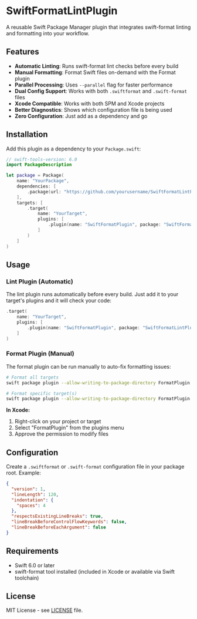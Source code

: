# SwiftFormatLintPlugin

A reusable Swift Package Manager plugin that integrates swift-format linting and formatting into your workflow.

## Features

- **Automatic Linting**: Runs swift-format lint checks before every build
- **Manual Formatting**: Format Swift files on-demand with the Format plugin
- **Parallel Processing**: Uses `--parallel` flag for faster performance
- **Dual Config Support**: Works with both `.swiftformat` and `.swift-format` files
- **Xcode Compatible**: Works with both SPM and Xcode projects
- **Better Diagnostics**: Shows which configuration file is being used
- **Zero Configuration**: Just add as a dependency and go

## Installation

Add this plugin as a dependency to your `Package.swift`:

```swift
// swift-tools-version: 6.0
import PackageDescription

let package = Package(
    name: "YourPackage",
    dependencies: [
        .package(url: "https://github.com/yourusername/SwiftFormatLintPlugin.git", from: "1.0.0")
    ],
    targets: [
        .target(
            name: "YourTarget",
            plugins: [
                .plugin(name: "SwiftFormatPlugin", package: "SwiftFormatLintPlugin")
            ]
        )
    ]
)
```

## Usage

### Lint Plugin (Automatic)

The lint plugin runs automatically before every build. Just add it to your target's plugins and it will check your code:

```swift
.target(
    name: "YourTarget",
    plugins: [
        .plugin(name: "SwiftFormatPlugin", package: "SwiftFormatLintPlugin")
    ]
)
```

### Format Plugin (Manual)

The format plugin can be run manually to auto-fix formatting issues:

```bash
# Format all targets
swift package plugin --allow-writing-to-package-directory FormatPlugin

# Format specific target(s)
swift package plugin --allow-writing-to-package-directory FormatPlugin YourTarget
```

**In Xcode:**
1. Right-click on your project or target
2. Select "FormatPlugin" from the plugins menu
3. Approve the permission to modify files

## Configuration

Create a `.swiftformat` or `.swift-format` configuration file in your package root. Example:

```json
{
  "version": 1,
  "lineLength": 120,
  "indentation": {
    "spaces": 4
  },
  "respectsExistingLineBreaks": true,
  "lineBreakBeforeControlFlowKeywords": false,
  "lineBreakBeforeEachArgument": false
}
```

## Requirements

- Swift 6.0 or later
- swift-format tool installed (included in Xcode or available via Swift toolchain)

## License

MIT License - see [LICENSE](LICENSE) file.
